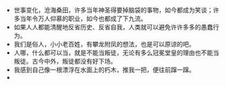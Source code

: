- 世事变化，沧海桑田，许多当年神圣得要掉脑袋的事物，如今都成为笑谈；许多当年令万人仰慕的职业，如今也都成了下九流。
- 如果人人都能清醒地反省历史、反省自我，人类就可以避免许许多多的愚蠢行为。
- 我们是俗人，小小老百姓，有攀龙附凤的想法，也是可以原谅的吧。
- 人哪，什么都可以当，就是不能当叛徒，无论有多么冠冕堂皇的理由也不能当叛徒。古今中外，叛徒都没有好下场。
- 我感到自己像一根漂浮在水面上的朽木，推我一把，便往前蹿一蹿。
- 